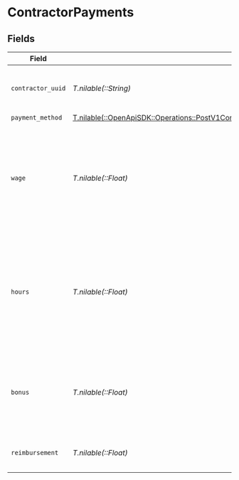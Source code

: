 # ContractorPayments


## Fields

| Field                                                                                                                                                                                        | Type                                                                                                                                                                                         | Required                                                                                                                                                                                     | Description                                                                                                                                                                                  | Example                                                                                                                                                                                      |
| -------------------------------------------------------------------------------------------------------------------------------------------------------------------------------------------- | -------------------------------------------------------------------------------------------------------------------------------------------------------------------------------------------- | -------------------------------------------------------------------------------------------------------------------------------------------------------------------------------------------- | -------------------------------------------------------------------------------------------------------------------------------------------------------------------------------------------- | -------------------------------------------------------------------------------------------------------------------------------------------------------------------------------------------- |
| `contractor_uuid`                                                                                                                                                                            | *T.nilable(::String)*                                                                                                                                                                        | :heavy_minus_sign:                                                                                                                                                                           | The contractor receiving the payment                                                                                                                                                         |                                                                                                                                                                                              |
| `payment_method`                                                                                                                                                                             | [T.nilable(::OpenApiSDK::Operations::PostV1CompaniesCompanyIdContractorPaymentGroupsPaymentMethod)](../../models/operations/postv1companiescompanyidcontractorpaymentgroupspaymentmethod.md) | :heavy_minus_sign:                                                                                                                                                                           | N/A                                                                                                                                                                                          |                                                                                                                                                                                              |
| `wage`                                                                                                                                                                                       | *T.nilable(::Float)*                                                                                                                                                                         | :heavy_minus_sign:                                                                                                                                                                           | If the contractor is on a fixed wage, this is the fixed wage payment for the contractor, regardless of hours worked                                                                          | 5000                                                                                                                                                                                         |
| `hours`                                                                                                                                                                                      | *T.nilable(::Float)*                                                                                                                                                                         | :heavy_minus_sign:                                                                                                                                                                           | If the contractor is on an hourly wage, this is the number of hours that the contractor worked for the payment                                                                               | 40                                                                                                                                                                                           |
| `bonus`                                                                                                                                                                                      | *T.nilable(::Float)*                                                                                                                                                                         | :heavy_minus_sign:                                                                                                                                                                           | If the contractor is on an hourly wage, this is the bonus the contractor earned                                                                                                              | 500                                                                                                                                                                                          |
| `reimbursement`                                                                                                                                                                              | *T.nilable(::Float)*                                                                                                                                                                         | :heavy_minus_sign:                                                                                                                                                                           | Reimbursed wages for the contractor                                                                                                                                                          | 20                                                                                                                                                                                           |
